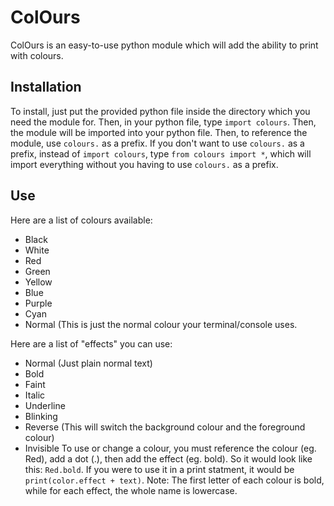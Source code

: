 # ColOurs
ColOurs is an easy-to-use python module which will add the ability to print with colours.
## Installation
To install, just put the provided python file inside the directory which you need the module for. Then, in your python file, type `import colours`. Then, the module will be imported into your python file. Then, to reference the module, use `colours.` as a prefix.
If you don't want to use `colours.` as a prefix, instead of `import colours`, type `from colours import *`, which will import everything without you having to use `colours.` as a prefix.
## Use
Here are a list of colours available:
* Black
* White
* Red
* Green
* Yellow
* Blue
* Purple
* Cyan
* Normal (This is just the normal colour your terminal/console uses.

Here are a list of "effects" you can use:
* Normal (Just plain normal text)
* Bold
* Faint
* Italic
* Underline
* Blinking
* Reverse (This will switch the background colour and the foreground colour)
* Invisible
To use or change a colour, you must reference the colour (eg. Red), add a dot (.), then add the effect (eg. bold). So it would look like this: `Red.bold`. If you were to use it in a print statment, it would be `print(color.effect + text)`. Note: The first letter of each colour is bold, while for each effect, the whole name is lowercase.
